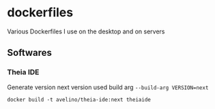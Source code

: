 # dockerfiles
Various Dockerfiles I use on the desktop and on servers

## Softwares

### Theia IDE

Generate version next version used build arg `--build-arg VERSION=next`

```
docker build -t avelino/theia-ide:next theiaide
```